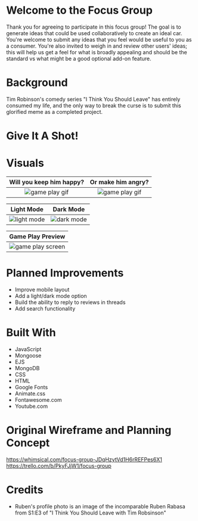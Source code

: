 # Welcome to the Focus Group
Thank you for agreeing to participate in this focus group! The goal is to generate ideas that could be used collaboratively to create an ideal car. You're welcome to submit any ideas that you feel would be useful to you as a consumer. You're also invited to weigh in and review other users' ideas; this will help us get a feel for what is broadly appealing and should be the standard vs what might be a good optional add-on feature.

# Background
Tim Robinson's comedy series "I Think You Should Leave" has entirely consumed my life, and the only way to break the curse is to submit this glorified meme as a completed project.

# Give It A Shot!


# Visuals

| Will you keep him happy? | Or make him angry? |
| :---------: | :---------: |
|![game play gif](images/happy.gif "Winning sprite") | ![game play gif](images/angry.gif "Losing sprite")

|Light Mode | Dark Mode |
| :---------: | :---------: |
|![light mode](images/light-mode.png "Light mode")|![dark mode](images/dark-mode.png "Dark mode")

|Game Play Preview|
| :---------: |
|![game play screen](images/gameplay.png "Game play display")|


# Planned Improvements
* Improve mobile layout
* Add a light/dark mode option
* Build the ability to reply to reviews in threads
* Add search functionality

# Built With
* JavaScript
* Mongoose
* EJS
* MongoDB
* CSS
* HTML
* Google Fonts
* Animate.css
* Fontawesome.com
* Youtube.com

# Original Wireframe and Planning Concept
https://whimsical.com/focus-group-JDqHzytVd1H6rREFPes6X1 
https://trello.com/b/PkyFJjW1/focus-group

# Credits
* Ruben's profile photo is an image of the incomparable Ruben Rabasa from S1:E3 of "I Think You Should Leave with Tim Robsinson"